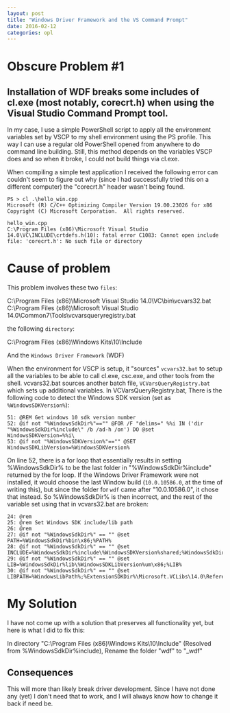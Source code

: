 ```yaml
---
layout: post
title: "Windows Driver Framework and the VS Command Prompt"
date: 2016-02-12
categories: opl
---
```


# Obscure Problem \#1

## Installation of WDF breaks some includes of cl.exe (most notably, corecrt.h) when using the Visual Studio Command Prompt tool.

In my case, I use a simple PowerShell script to apply all the environment variables set by VSCP to my shell environment using the PS profile. This way I can use a regular old PowerShell opened from anywhere to do command line building. Still, this method depends on the variables VSCP does and so when it broke, I could not build things via cl.exe.

When compiling a simple test application I received the following error can couldn't seem to figure out why (since I had successfully tried this on a different computer) the "corecrt.h" header wasn't being found.

~~~batch
PS > cl .\hello_win.cpp
Microsoft (R) C/C++ Optimizing Compiler Version 19.00.23026 for x86
Copyright (C) Microsoft Corporation.  All rights reserved.

hello_win.cpp
C:\Program Files (x86)\Microsoft Visual Studio 14.0\VC\INCLUDE\crtdefs.h(10): fatal error C1083: Cannot open include file: 'corecrt.h': No such file or directory
~~~

# Cause of problem
This problem involves these two `files`:

C:\Program Files (x86)\Microsoft Visual Studio 14.0\VC\bin\vcvars32.bat
C:\Program Files (x86)\Microsoft Visual Studio 14.0\Common7\Tools\vcvarsqueryregistry.bat

the following `directory`:

C:\Program Files (x86)\Windows Kits\10\Include

And the `Windows Driver Framework` (WDF)

When the environment for VSCP is setup, it "sources" `vcvars32.bat` to setup all the variables to be able to call cl.exe, csc.exe, and other tools from the shell. vcvars32.bat sources another batch file, `VCVarsQueryRegistry.bat` which sets up additional variables. In VCVarsQueryRegistry.bat, There is the following code to detect the Windows SDK version (set as `%WindowsSDKVersion%`):

~~~batch
51: @REM Get windows 10 sdk version number
52: @if not "%WindowsSdkDir%"=="" @FOR /F "delims=" %%i IN ('dir "%WindowsSdkDir%include\" /b /ad-h /on') DO @set WindowsSDKVersion=%%i\
53: @if not "%WindowsSDKVersion%"=="" @SET WindowsSDKLibVersion=%WindowsSDKVersion%
~~~

On line 52, there is a for loop that essentially results in setting %WindowsSdkDir% to be the last folder in "%WindowsSdkDir%include\" returned by the for loop. If the Windows Driver Framework were not installed, it would choose the last Window build (`10.0.10586.0`, at the time of writing this), but since the folder for `wdf` came after "10.0.10586.0", it chose that instead. So %WindowsSdkDir% is then incorrect, and the rest of the variable set using that in vcvars32.bat are broken:

~~~batch
24: @rem
25: @rem Set Windows SDK include/lib path
26: @rem
27: @if not "%WindowsSdkDir%" == "" @set PATH=%WindowsSdkDir%bin\x86;%PATH%
28: @if not "%WindowsSdkDir%" == "" @set INCLUDE=%WindowsSdkDir%include\%WindowsSDKVersion%shared;%WindowsSdkDir%include\%WindowsSDKVersion%um;%WindowsSdkDir%include\%WindowsSDKVersion%winrt;%INCLUDE%
29: @if not "%WindowsSdkDir%" == "" @set LIB=%WindowsSdkDir%lib\%WindowsSDKLibVersion%um\x86;%LIB%
30: @if not "%WindowsSdkDir%" == "" @set LIBPATH=%WindowsLibPath%;%ExtensionSDKDir%\Microsoft.VCLibs\14.0\References\CommonConfiguration\neutral;%LIBPATH%
~~~

# My Solution
I have not come up with a solution that preserves all functionality yet, but here is what I did to fix this:

In directory "C:\Program Files (x86)\Windows Kits\10\Include" (Resolved from %WindowsSdkDir%include\), Rename the folder "wdf" to "_wdf"

## Consequences
This will more than likely break driver development. Since I have not done any (yet) I don't need that to work, and I will always know how to change it back if need be.

